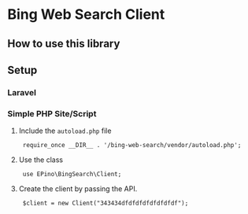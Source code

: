 # Bing Web Search Client

## How to use this library



## Setup

### Laravel

### Simple PHP Site/Script

1. Include the `autoload.php` file

        require_once __DIR__ . '/bing-web-search/vendor/autoload.php';
        
1. Use the class

        use EPino\BingSearch\Client;
        
1. Create the client by passing the API. 
        
        $client = new Client("343434dfdfdfdfdfdfdfdf");
